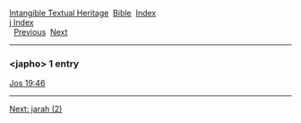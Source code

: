 [Intangible Textual Heritage](../../index)  [Bible](../index) 
[Index](index)   
[j Index](_j_)  
  [Previous](c06082)  [Next](c06084) 

------------------------------------------------------------------------

### &lt;japho&gt; 1 entry

[Jos 19:46](../kjv/jos019.htm#046)  

------------------------------------------------------------------------

[Next: jarah (2)](c06084)
